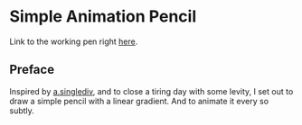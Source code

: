 # Simple Animation Pencil

Link to the working pen right [here](https://codepen.io/borntofrappe/full/ebOKYr).

## Preface

Inspired by [a.singlediv](https://a.singlediv.com), and to close a tiring day with some levity, I set out to draw a simple pencil with a linear gradient. And to animate it every so subtly.
